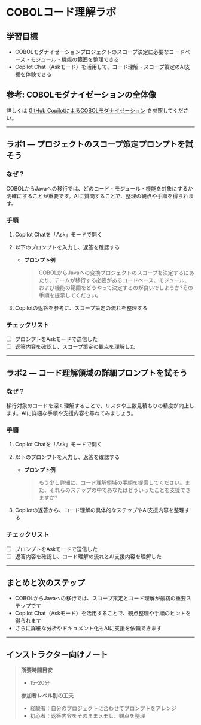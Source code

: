 # COBOLコード理解ラボ

## 学習目標
- COBOLモダナイゼーションプロジェクトのスコープ決定に必要なコードベース・モジュール・機能の範囲を整理できる
- Copilot Chat（Askモード）を活用して、コード理解・スコープ策定のAI支援を体験できる

## 参考: COBOLモダナイゼーションの全体像
詳しくは [GitHub CopilotによるCOBOLモダナイゼーション](https://resources.github.com/ja/software-development/modernizing-cobol-with-github-copilot/) を参照してください。

---

## ラボ1 — プロジェクトのスコープ策定プロンプトを試そう

### なぜ？
COBOLからJavaへの移行では、どのコード・モジュール・機能を対象にするか明確にすることが重要です。AIに質問することで、整理の観点や手順を得られます。

### 手順
1. Copilot Chatを「Ask」モードで開く
2. 以下のプロンプトを入力し、返答を確認する
	 - **プロンプト例**
		 > COBOLからJavaへの変換プロジェクトのスコープを決定するにあたり、チームが移行する必要があるコードベース、モジュール、および機能の範囲をどうやって決定するのが良いでしようか?その手順を提示してください。

3. Copilotの返答を参考に、スコープ策定の流れを整理する

### チェックリスト
- [ ] プロンプトをAskモードで送信した
- [ ] 返答内容を確認し、スコープ策定の観点を理解した

---

## ラボ2 — コード理解領域の詳細プロンプトを試そう

### なぜ？
移行対象のコードを深く理解することで、リスクや工数見積もりの精度が向上します。AIに詳細な手順や支援内容を尋ねてみましょう。

### 手順
1. Copilot Chatを「Ask」モードで開く
2. 以下のプロンプトを入力し、返答を確認する
	 - **プロンプト例**
		 > もう少し詳細に、コード理解領域の手順を提案してください。また、それらのステップの中であなたはどういったことを支援できますか?

3. Copilotの返答から、コード理解の具体的なステップやAI支援内容を整理する

### チェックリスト
- [ ] プロンプトをAskモードで送信した
- [ ] 返答内容を確認し、コード理解の流れとAI支援内容を理解した

---

## まとめと次のステップ
- COBOLからJavaへの移行では、スコープ策定とコード理解が最初の重要ステップです
- Copilot Chat（Askモード）を活用することで、観点整理や手順のヒントを得られます
- さらに詳細な分析やドキュメント化もAIに支援を依頼できます

---

## インストラクター向けノート
> **所要時間目安**
> - 15–20分
> 
> **参加者レベル別の工夫**
> - 経験者：自分のプロジェクトに合わせてプロンプトをアレンジ
> - 初心者：返答内容をそのままメモし、観点を整理
